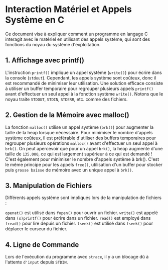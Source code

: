 # Interaction Matériel et Appels Système en C

Ce document vise à expliquer comment un programme en langage C interagit avec le matériel en utilisant des appels système, qui sont des fonctions du noyau du système d'exploitation.

## 1. Affichage avec printf()

L'instruction `printf()` implique un appel système (`write()`) pour écrire dans la console (`stdout`). Cependant, les appels système sont coûteux, donc il est recommandé de minimiser leur utilisation. Une solution efficace consiste à utiliser un buffer temporaire pour regrouper plusieurs appels `printf()` avant d'effectuer un seul appel à la fonction système `write()`. Notons que le noyau traite `STDOUT`, `STDIN`, `STDERR`, etc. comme des fichiers.

## 2. Gestion de la Mémoire avec malloc()
La fonction `malloc()` utilise un appel système (`brk()`) pour augmenter la taille de la heap lorsque nécessaire. Pour minimiser le nombre d'appels système coûteux, il est préférable d'utiliser des buffers temporaires pour regrouper plusieurs opérations `malloc()` avant d'effectuer un seul appel à `brk()`. On peut apercevoir que pour un appel `brk()`, la heap augmente d'une taille de `135.000`, ce qui est largement supérieur à ce qui est demandé ! C'est également pour minimiser le nombre d'appels système à brk(). C'est le même principe pour les appels `free()`, utilisation d'un buffer pour stocker puis `grosse baisse` de mémoire avec un unique appel à `brk()`.

## 3. Manipulation de Fichiers
Différents appels système sont impliqués lors de la manipulation de fichiers :

`openat()` est utilisé dans `fopen()` pour ouvrir un fichier.
`write()` est appelé dans `(s)printf()` pour écrire dans un fichier.
`read()` est employé dans `fread()` pour lire depuis un fichier.
`lseek()` est utilisé dans `fseek()` pour déplacer le curseur du fichier.

## 4. Ligne de Commande
Lors de l'exécution du programme avec `strace`, il y a un blocage dû à l'attente `d'input` depuis `STDIN`.